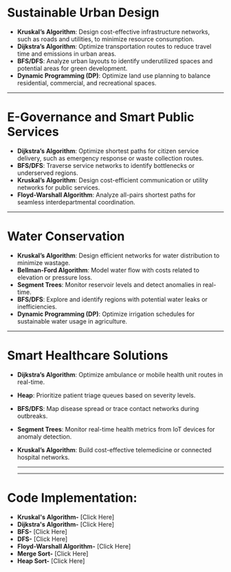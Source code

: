 # Sustainable Urban Design

- **Kruskal’s Algorithm**: Design cost-effective infrastructure networks, such as roads and utilities, to minimize resource consumption.
- **Dijkstra’s Algorithm**: Optimize transportation routes to reduce travel time and emissions in urban areas.
- **BFS/DFS**: Analyze urban layouts to identify underutilized spaces and potential areas for green development.
- **Dynamic Programming (DP)**: Optimize land use planning to balance residential, commercial, and recreational spaces.

---

# E-Governance and Smart Public Services

- **Dijkstra’s Algorithm**: Optimize shortest paths for citizen service delivery, such as emergency response or waste collection routes.
- **BFS/DFS**: Traverse service networks to identify bottlenecks or underserved regions.
- **Kruskal’s Algorithm**: Design cost-efficient communication or utility networks for public services.
- **Floyd-Warshall Algorithm**: Analyze all-pairs shortest paths for seamless interdepartmental coordination.

---

# Water Conservation

- **Kruskal’s Algorithm**: Design efficient networks for water distribution to minimize wastage.
- **Bellman-Ford Algorithm**: Model water flow with costs related to elevation or pressure loss.
- **Segment Trees**: Monitor reservoir levels and detect anomalies in real-time.
- **BFS/DFS**: Explore and identify regions with potential water leaks or inefficiencies.
- **Dynamic Programming (DP)**: Optimize irrigation schedules for sustainable water usage in agriculture.

---

# Smart Healthcare Solutions

- **Dijkstra’s Algorithm**: Optimize ambulance or mobile health unit routes in real-time.
- **Heap**: Prioritize patient triage queues based on severity levels.
- **BFS/DFS**: Map disease spread or trace contact networks during outbreaks.
- **Segment Trees**: Monitor real-time health metrics from IoT devices for anomaly detection.
- **Kruskal’s Algorithm**: Build cost-effective telemedicine or connected hospital networks.

  ---
  ---

 # Code Implementation:
- **Kruskal's Algorithm-** [Click Here]
- **Dijkstra's Algorithm-** [Click Here]
- **BFS-** [Click Here]
- **DFS-** [Click Here]
- **Floyd-Warshall Algorithm-** [Click Here]
- **Merge Sort-** [Click Here]
- **Heap Sort-** [Click Here]
